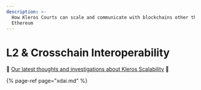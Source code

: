 ```yaml
---
description: >-
  How Kleros Courts can scale and communicate with blockchains other than
  Ethereum
---
```


# L2 & Crosschain Interoperability

🔎 [Our latest thoughts and investigations about Kleros Scalability](%20https://blog.kleros.io/ethereum-scalability-and-kleros/) 🔎

{% page-ref page="xdai.md" %}




